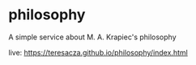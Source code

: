 # philosophy
A simple service about M. A. Krapiec's philosophy

live: https://teresacza.github.io/philosophy/index.html
